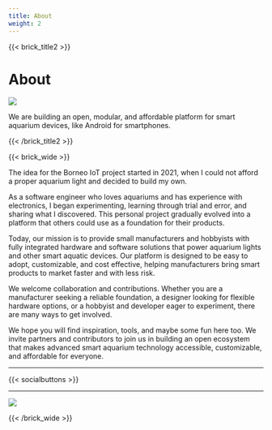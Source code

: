 ```yaml
---
title: About
weight: 2
---
```


{{< brick_title2 >}}

# About


![](/uploads/photos/home/hero.jpg)

We are building an open, modular, and affordable platform for smart aquarium devices, like Android for smartphones.

{{< /brick_title2 >}}


{{< brick_wide >}}

The idea for the Borneo IoT project started in 2021, when I could not afford a proper aquarium light and decided to build my own.

As a software engineer who loves aquariums and has experience with electronics, I began experimenting, learning through trial and error, and sharing what I discovered. This personal project gradually evolved into a platform that others could use as a foundation for their products.

Today, our mission is to provide small manufacturers and hobbyists with fully integrated hardware and software solutions that power aquarium lights and other smart aquatic devices. Our platform is designed to be easy to adopt, customizable, and cost effective, helping manufacturers bring smart products to market faster and with less risk.

We welcome collaboration and contributions. Whether you are a manufacturer seeking a reliable foundation, a designer looking for flexible hardware options, or a hobbyist and developer eager to experiment, there are many ways to get involved.

We hope you will find inspiration, tools, and maybe some fun here too. We invite partners and contributors to join us in building an open ecosystem that makes advanced smart aquarium technology accessible, customizable, and affordable for everyone.

---

{{< socialbuttons >}}


___

![](/uploads/photos/home/forbear.png)


[^1]: The open-source repo does not provide mass production-related tools and software.


{{< /brick_wide >}}